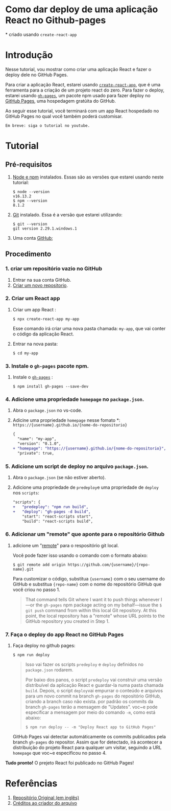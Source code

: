 # Como dar deploy de uma aplicação React no Github-pages 

\* criado usando `create-react-app`

# Introdução
Nesse tutorial, vou mostrar como criar uma aplicação React e fazer o deploy dele no GitHub Pages.

Para criar a aplicação React, estarei usando [`create-react-app`](https://create-react-app.dev/), que é uma ferramenta para a criação de um projeto react do zero. Para fazer o deploy, estarei usando [`gh-pages`](https://github.com/tschaub/gh-pages), um pacote npm usado para fazer deploy no [GitHub Pages](https://docs.github.com/en/pages/getting-started-with-github-pages/about-github-pages), uma hospedagem gratúita do GitHub.

Ao seguir esse tutorial, você terminará com um app React hospedado no GitHub Pages no qual você também poderá customisar.

    Em breve: siga o tutorial no youtube.

# Tutorial

## Pré-requisitos

1. [Node e npm](https://nodejs.org/en/download/) instalados. Essas são as versões que estarei usando neste tutorial:

    ```
    $ node --version
    v16.13.2
    $ npm --version
    8.1.2
    ```
    
2. [Git](https://git-scm.com/book/en/v2/Getting-Started-Installing-Git) instalado. Essa é a versão que estarei utilizando:

    ```
    $ git --version
    git version 2.29.1.windows.1
    ```

3. Uma conta [GitHub](https://github.com/signup);

## Procedimento

### 1. criar um repositório **vazio** no GitHub

1. Entrar na sua conta GitHub.
2. [Criar um novo repositorio](https://github.com/new).


### 2. Criar um React app

1. Criar um app React :

  
    ```shell
    $ npx create-react-app my-app
    ```

    Esse comando irá criar uma nova pasta chamada: `my-app`, que vai conter o código da aplicação React.

2. Entrar na nova pasta:
  
    ```shell
    $ cd my-app
    ```


### 3. Instale o `gh-pages` pacote npm.

1. Instale o [`gh-pages`](https://github.com/tschaub/gh-pages) :
 
    ```shell
    $ npm install gh-pages --save-dev
    ```


### 4. Adicione uma propriedade `homepage` no `package.json`.

1. Abra o `package.json` no vs-code.
   

2. Adicine uma propriedade `homepage` nesse fomato \*: `https://{username}.github.io/{nome-do-repositorio}`

    
    ```diff
    {
      "name": "my-app",
      "version": "0.1.0",
    + "homepage": "https://{username}.github.io/{nome-do-repositorio}",
      "private": true,
    ```

### 5. Adicione um script de deploy no arquivo `package.json`.

1. Abra  o `package.json` (se não estiver aberto).
   

2. Adicione uma propriedade de `predeploy`e uma propriedade de  `deploy` nos `scripts`:

    ```diff
    "scripts": {
    +   "predeploy": "npm run build",
    +   "deploy": "gh-pages -d build",
        "start": "react-scripts start",
        "build": "react-scripts build",
    ```


### 6. Adicionar um "remote" que aponte para o repositório Github

1. adicione um "[remote](https://git-scm.com/docs/git-remote)" para o respositório git local.

    Você pode fazer isso usando o comando com o formato abaixo: 
    
    ```shell
    $ git remote add origin https://github.com/{username}/{repo-name}.git
    ```
    
    Para customizar o código, substitua `{username}` com o seu username do GitHub e substitua `{repo-name}`  com o nome do repositório GitHub que você criou no passo 1.


    > That command tells Git where I want it to push things whenever I—or the `gh-pages` npm package acting on my behalf—issue the `$ git push` command from within this local Git repository.
At this point, the local repository has a "remote" whose URL points to the GitHub repository you created in Step 1.

### 7. Faça o deploy do app React no GitHub Pages

1. Faça deploy no github pages:

    ```shell
    $ npm run deploy
    ```

    > Isso vai fazer os scripts `predeploy` e  `deploy` definidos no `package.json` rodarem.
    >
    > Por baixo dos panos, o script `predeploy` vai construir uma versão distribuível da aplicação React e guardar-la numa pasta chamada  `build`. Depois, o script `deploy`vai empurrar o conteúdo e arquivos para um novo commit na branch `gh-pages` do repositório GitHub, criando a branch caso não exista.
    > por padrão os commits da branch `gh-pages` terão a mensagem de "Updates". voc~e pode especificar a mensagem por meio do comando `-m`, como está abaixo:
    > ```shell
    > $ npm run deploy -- -m "Deploy React app to GitHub Pages"
    > ```
    GitHub Pages vai detectar automáticamente os commits publicados pela branch `gh-pages` do repositor. Assim que for detectado, irá acontecer a distribuição do projeto React para qualquer um visitar, seguindo a URL `homepage` que voc~e especificou no passo 4.

**Tudo pronto!** O prejeto React foi publicado no GitHub Pages! 
  
# Referências

1. [ Repositório Original (em inglês) ](https://github.com/gitname/react-gh-pages)
2. [ Créditos ao criador do arquivo](https://github.com/ph-bicalho)
